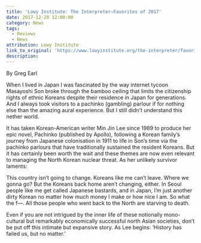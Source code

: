 ```yaml
---
title: 'Lowy Institute: The Interpreter—Favorites of 2017'
date: 2017-12-20 12:00:00
category: News
tags:
  - Reviews
  - News
attribution: Lowy Institute
link_to_original: 'https://www.lowyinstitute.org/the-interpreter/favorites-2017-pachinko'
description:
---
```



By Greg Earl

When I lived in Japan I was fascinated by the way internet tycoon Masayoshi Son broke through the bamboo ceiling that limits the citizenship rights of ethnic Koreans despite their residence in Japan for generations. And I always took visitors to a pachinko (gambling) parlour if for nothing else than the amazing aural experience. But I still didn’t understand this nether world.

It has taken Korean-American writer Min Jin Lee since 1989 to produce her epic novel, Pachinko (published by Apollo), following a Korean family’s journey from Japanese colonisation in 1911 to life in Son’s time via the pachinko parlours that have traditionally sustained the resident Koreans. But it has certainly been worth the wait and these themes are now even relevant to managing the North Korean nuclear threat. As her unlikely survivor laments:

This country isn’t going to change. Koreans like me can’t leave. Where we gonna go? But the Koreans back home aren’t changing, either. In Seoul people like me get called Japanese bastards, and in Japan, I’m just another dirty Korean no matter how much money I make or how nice I am. So what the f—. All those people who went back to the North are starving to death.

Even if you are not intrigued by the inner life of these notionally mono-cultural but remarkably economically successful north Asian societies, don’t be put off this intimate but expansive story. As Lee begins: ‘History has failed us, but no matter.’